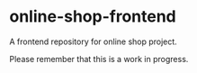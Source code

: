 # online-shop-frontend
A frontend repository for online shop project.

Please remember that this is a work in progress.
